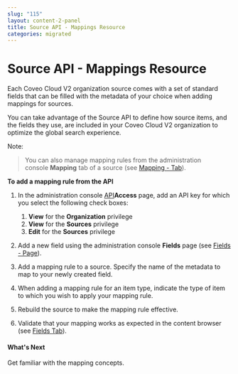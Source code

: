 ```yaml
---
slug: "115"
layout: content-2-panel
title: Source API - Mappings Resource
categories: migrated
---
```


# Source API - Mappings Resource

Each Coveo Cloud V2 organization source comes with a set of standard fields that can be filled with the metadata of your choice when adding mappings for sources.

You can take advantage of the Source API to define how source items, and the fields they use, are included in your Coveo Cloud V2 organization to optimize the global search experience.

Note:

> You can also manage mapping rules from the administration console **Mapping** tab of a source (see [Mapping - Tab](http://www.coveo.com/go?dest=cloudhelp&lcid=9&context=284)).

**To add a mapping rule from the API**

1.  In the administration console [API](https://platform.cloud.coveo.com/admin/#/organization/api-access/)**Access** page, add an API key for which you select the following check boxes:
    1.  **V**i**ew** for the **Organization** privilege
    2.  **View** for the **Sources** privilege
    3.  **Edit** for the **Sources** privilege

2.  Add a new field using the administration console **Fields** page (see [Fields - Page](https://onlinehelp.coveo.com/en/cloud/fields.htm#Add_a_New_Field)).
3.  Add a mapping rule to a source.
    Specify the name of the metadata to map to your newly created field.

4.  When adding a mapping rule for an item type, indicate the type of item to which you wish to apply your mapping rule.

5.  Rebuild the source to make the mapping rule effective.

6.  Validate that your mapping works as expected in the content browser (see [Fields Tab](https://onlinehelp.coveo.com/en/cloud/item_properties.htm#fieldstab)).

#### What's Next

Get familiar with the mapping concepts.
